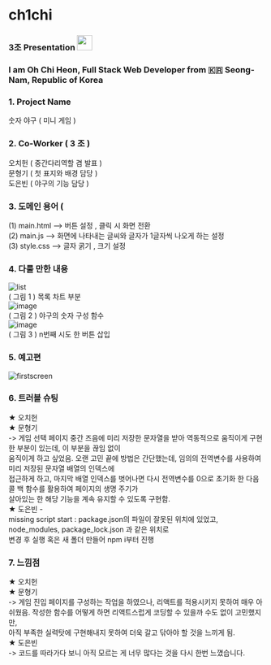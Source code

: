 # ch1chi

### 3조  Presentation  <img src="https://raw.githubusercontent.com/MartinHeinz/MartinHeinz/master/wave.gif" width="30px">
### I am Oh Chi Heon, Full Stack Web Developer from :kr: Seong-Nam, Republic of Korea 

### 1. Project Name

숫자 야구 ( 미니 게임 )

### 2. Co-Worker ( 3 조 )

오치헌 ( 중간다리역할 겸 발표 )<br/>
문형기 (  첫 표지와 배경 담당 )<br/>
도은빈 (  야구의 기능 담당 )<br/>

### 3. 도메인 용어 ( 
 (1) main.html     -->   버튼 설정 , 클릭 시 화면 전환<br/>
 (2) main.js        -->  화면에 나타내는 글씨와  글자가 1글자씩 나오게 하는 설정<br/>
 (3) style.css      -->  글자 굵기 , 크기 설정<br/>


### 4. 다룰 만한 내용
![list](https://user-images.githubusercontent.com/108641279/190162178-7df039f1-d324-4200-ba9f-1d2ec087e908.PNG) </br>
( 그림 1 ) 목록 차트 부분 </br>
![image](https://user-images.githubusercontent.com/108641279/190149338-3cb45443-7395-46e2-b835-31699ed1a31c.png)<br/>
( 그림 2 ) 야구의 숫자 구성 함수<br/>
![image](https://user-images.githubusercontent.com/108641279/190150313-28a1ac98-8f62-48e2-810f-c98bc71276f8.png) <br/>
( 그림 3 ) n번째 시도 한 버튼 삽입<br/>



### 5.  예고편

![firstscreen](https://user-images.githubusercontent.com/108641279/190142767-b3ef9ba5-379d-4fc0-9956-6574bdd5ca42.gif)



### 6. 트러블 슈팅
  
  ★ 오치헌   </br>
  ★ 문형기   </br> -> 게임 선택 페이지 중간 즈음에 미리 저장한 문자열을 받아 역동적으로 움직이게 구현한 부분이 있는데, 이 부분을 끊임 없이 </br> 움직이게 하고 싶었음. 
              오랜 고민 끝에 방법은 간단했는데, 임의의 전역변수를 사용하여 미리 저장된 문자열 배열의 인덱스에</br> 접근하게 하고, 
              마지막 배열 인덱스를 벗어나면 다시 전역변수를 0으로 초기화 한 다음  콜 백 함수를 활용하여 페이지의 생명 주기가 </br>살아있는 한 해당 기능을 
              계속 유지할 수 있도록 구현함. </br>
  ★ 도은빈  - </br>missing script start : package.json의 파일이 잘못된 위치에 있었고, node_modules, package_lock.json 과 같은 위치로 </br> 변경 후
             실행 혹은 새 폴더 만들어 npm i부터 진행

### 7. 느낌점


  ★ 오치헌   </br>
 ★ 문형기  </br>    ->  게임 진입 페이지를 구성하는 작업을 하였으나, 리액트를 적용시키지 못하여 매우 아쉬웠음. 
                   작성한 함수를 어떻게 하면 리액트스럽게 코딩할 수 있을까 수도 없이 고민했지만,
              </br>     아직 부족한 실력탓에 구현해내지 못하여 더욱 갈고 닦아야 할 것을 느끼게 됨. </br>
 ★ 도은빈   </br>  ->  코드를 따라가다 보니 아직 모르는 게 너무 많다는 것을 다시 한번 느꼈습니다.
